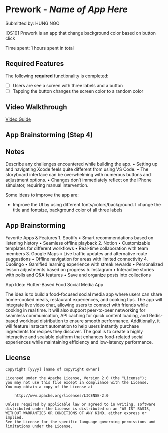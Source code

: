# Prework - *Name of App Here*

Submitted by: HUNG NGO

IOS101 Prework is an app that change background color based on button click

Time spent: 1 hours spent in total

## Required Features

The following **required** functionality is completed:

- [ ] Users are see a screen with three labels and a button
- [ ] Tapping the button changes the screen color to a random color
 
## Video Walkthrough

[Video Guide](https://github.com/user-attachments/assets/a9c1e0c1-073c-464e-af9f-4f6547aefd6f)


## App Brainstorming (Step 4)

## Notes

Describe any challenges encountered while building the app.
	•	Setting up and navigating Xcode feels quite different from using VS Code.
	•	The storyboard interface can be overwhelming with numerous buttons and adjustment options.
	•	Changes don’t immediately reflect on the iPhone simulator, requiring manual intervention.
 
Some ideas to improve the app are:
- Improve the UI by using different fonts/colors/background. I change the title and fontsize, background color of all three labels

## App Brainstorming

Favorite Apps & Features
	1.	Spotify
	•	Smart recommendations based on listening history
	•	Seamless offline playback
	2.	Notion
	•	Customizable templates for different workflows
	•	Real-time collaboration with team members
	3.	Google Maps
	•	Live traffic updates and alternative route suggestions
	•	Offline navigation for areas with limited connectivity
	4.	Duolingo
	•	Gamified learning experience with streak rewards
	•	Personalized lesson adjustments based on progress
	5.	Instagram
	•	Interactive stories with polls and Q&A features
	•	Save and organize posts into collections

App Idea: Flutter-Based Food Social Media App

The idea is to build a food-focused social media app where users can share home-cooked meals, restaurant experiences, and cooking tips. The app will integrate live video chat, allowing users to connect with friends while cooking in real time. It will also support peer-to-peer networking for seamless communication, API caching for quick content loading, and Redis-based workload distribution to ensure smooth performance. Additionally, it will feature Instacart automation to help users instantly purchase ingredients for recipes they discover. The goal is to create a highly interactive and scalable platform that enhances food-related social experiences while maintaining efficiency and low-latency performance.

## License

    Copyright [yyyy] [name of copyright owner]

    Licensed under the Apache License, Version 2.0 (the "License");
    you may not use this file except in compliance with the License.
    You may obtain a copy of the License at

        http://www.apache.org/licenses/LICENSE-2.0

    Unless required by applicable law or agreed to in writing, software
    distributed under the License is distributed on an "AS IS" BASIS,
    WITHOUT WARRANTIES OR CONDITIONS OF ANY KIND, either express or implied.
    See the License for the specific language governing permissions and
    limitations under the License.
